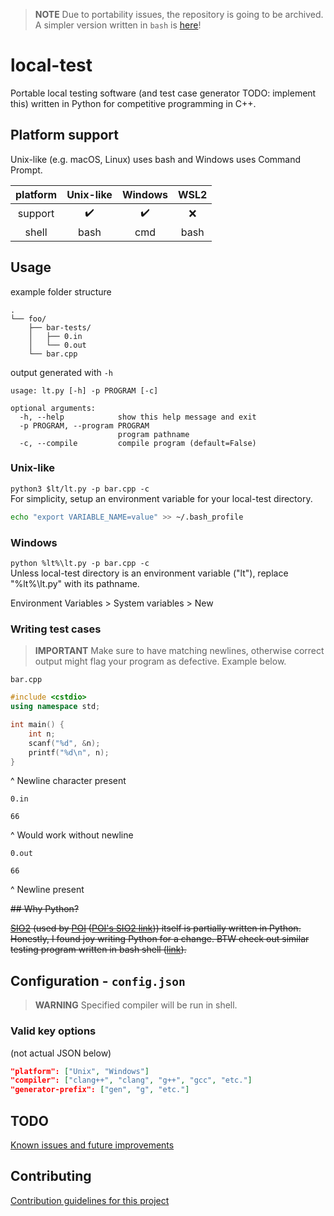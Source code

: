 > **NOTE**
> Due to portability issues, the repository is going to be archived. A simpler version written in `bash` is [here](https://github.com/3centroids/glowing-carnival)!

# local-test

Portable local testing software (and test case generator TODO: implement this) written in Python for competitive programming in C++.

## Platform support

Unix-like (e.g. macOS, Linux) uses bash and Windows uses Command Prompt.

| platform | Unix-like | Windows | WSL2 |
|:---:|:---:|:---:|:---:|
| support | :heavy_check_mark: | :heavy_check_mark: | :x: |
| shell | bash | cmd | bash |

## Usage

example folder structure
```
.
└── foo/
    ├── bar-tests/
    │   ├── 0.in
    │   └── 0.out
    └── bar.cpp
```

output generated with ```-h```
```
usage: lt.py [-h] -p PROGRAM [-c]

optional arguments:
  -h, --help            show this help message and exit
  -p PROGRAM, --program PROGRAM
                        program pathname
  -c, --compile         compile program (default=False)
```

### Unix-like
```python3 $lt/lt.py -p bar.cpp -c```\
For simplicity, setup an environment variable for your local-test directory.

```bash
echo "export VARIABLE_NAME=value" >> ~/.bash_profile
```

### Windows
```python %lt%\lt.py -p bar.cpp -c```\
Unless local-test directory is an environment variable ("lt"), replace "%lt%\lt.py" with its pathname.

Environment Variables > System variables > New

### Writing test cases

> **IMPORTANT**
> Make sure to have matching newlines, otherwise correct output might flag your program as defective. Example below.

```bar.cpp```
```cpp
#include <cstdio>
using namespace std;

int main() {
    int n;
    scanf("%d", &n);
    printf("%d\n", n);
}
```

^ Newline character present

```0.in```
```
66

```

^ Would work without newline

```0.out```
```
66

```

^ Newline present

<strike>
## Why Python?

[SIO2](https://github.com/sio2project) (used by [POI](https://oi.edu.pl) ([POI's SIO2 link](https://sio2.mimuw.edu.pl/))) itself is partially written in Python. Honestly, I found joy writing Python for a change.
BTW check out similar testing program written in bash shell ([link](https://example.com)).
</strike>

## Configuration - ```config.json```

> **WARNING**
> Specified compiler will be run in shell.

### Valid key options

(not actual JSON below)

```json
"platform": ["Unix", "Windows"]
"compiler": ["clang++", "clang", "g++", "gcc", "etc."]
"generator-prefix": ["gen", "g", "etc."]
```

## TODO

[Known issues and future improvements](docs/TODO.md)

## Contributing

[Contribution guidelines for this project](docs/CONTRIBUTING.md)
